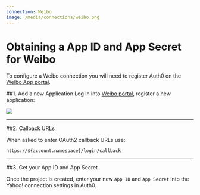 ```yaml
---
connection: Weibo
image: /media/connections/weibo.png
---
```


# Obtaining a App ID and App Secret for Weibo

To configure a Weibo connection you will need to register Auth0 on the [Weibo App portal](http://open.weibo.com/apps).

##1. Add a new Application
Log in into [Weibo portal](http://open.weibo.com/apps), register a new application:

![](/media/articles/connections/social/weibo/weibo-register-1.png)

---
##2. Callback URLs

When asked to enter OAuth2 callback URLs use:

	https://${account.namespace}/login/callback

---
##3. Get your App ID and App Secret

Once the project is created, enter your new `App ID` and `App Secret` into the Yahoo! connection settings in Auth0.
